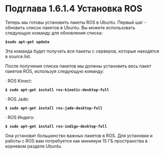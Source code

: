 # Подглава 1.6.1.4 Установка ROS

Теперь мы готовы установить пакеты ROS в Ubuntu. Первый шаг - обновить список пакетов в Ubuntu. Вы можете использовать следующую команду для обновления списка:

**`$sudo apt-get update`**

Эта команда будет получать все пакеты с серверов, которые находятся в source.list.

После получения списка пакетов мы должны установить весь пакет пакетов ROS, используя следующую команду:

·         ROS Kinect:

**`$ sudo apt-get install ros-kinetic-desktop-full`**

·         ROS Jade:

**`$ sudo apt-get install ros-jade-desktop-full`**

·         ROS Индиго:

**`$ sudo apt-get install ros-indigo-desktop-full`**

Она установит большинство важных пакетов в ROS. Для установки и работы с ROS вам потребуется как минимум 15 ГБ пространства в корневом разделе Ubuntu.


